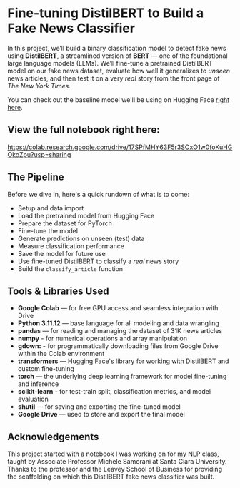 # Fine-tuning DistilBERT to Build a Fake News Classifier

In this project, we’ll build a binary classification model to detect fake news using **DistilBERT**, a streamlined version of **BERT** — one of the foundational large language models (LLMs). We’ll fine-tune a pretrained DistilBERT model on our fake news dataset, evaluate how well it generalizes to *unseen* news articles, and then test it on a very *real* story from the front page of *The New York Times*.

You can check out the baseline model we'll be using on Hugging Face [right here](https://huggingface.co/distilbert/distilbert-base-uncased). 

## View the full notebook right here:

https://colab.research.google.com/drive/17SPfMHY63F5r3SOxO1w0foKuHGOkoZpu?usp=sharing

## The Pipeline

Before we dive in, here's a quick rundown of what is to come:

- Setup and data import
- Load the pretrained model from Hugging Face
- Prepare the dataset for PyTorch
- Fine-tune the model
- Generate predictions on unseen (test) data
- Measure classification performance
- Save the model for future use
- Use fine-tuned DistilBERT to classify a *real* news story
- Build the `classify_article` function

## Tools & Libraries Used

- **Google Colab** — for free GPU access and seamless integration with Drive  
- **Python 3.11.12** — base language for all modeling and data wrangling  
- **pandas** — for reading and managing the dataset of 31K news articles
- **numpy** - for numerical operations and array manipulation
- **gdown:** - for programmatically downloading files from Google Drive within the Colab environment
- **transformers** — Hugging Face's library for working with DistilBERT and custom fine-tuning  
- **torch** — the underlying deep learning framework for model fine-tuning and inference
- **scikit-learn** - for test-train split, classification metrics, and model evaluation   
- **shutil** — for saving and exporting the fine-tuned model    
- **Google Drive** — used to store and export the final model

## Acknowledgements

This project started with a notebook I was working on for my NLP class, taught by  Associate Professor Michele Samorani at Santa Clara University. Thanks to the professor and the Leavey School of Business for providing the scaffolding on which this DistilBERT fake news classifier was built.
